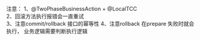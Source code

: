 注意：
1、@TwoPhaseBusinessAction + @LocalTCC  
2、回滚方法执行报错会一直重试  
3、注意commit/rollback 接口的幂等性
4、注意rollback 在prepare 失败时就会执行，
业务逻辑需要判断执行逻辑